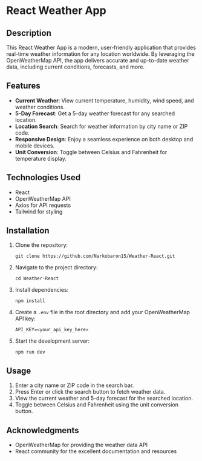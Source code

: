 # React Weather App

## Description

This React Weather App is a modern, user-friendly application that provides real-time weather information for any location worldwide. By leveraging the OpenWeatherMap API, the app delivers accurate and up-to-date weather data, including current conditions, forecasts, and more.

## Features

- **Current Weather**: View current temperature, humidity, wind speed, and weather conditions.
- **5-Day Forecast**: Get a 5-day weather forecast for any searched location.
- **Location Search**: Search for weather information by city name or ZIP code.
- **Responsive Design**: Enjoy a seamless experience on both desktop and mobile devices.
- **Unit Conversion**: Toggle between Celsius and Fahrenheit for temperature display.

## Technologies Used

- React
- OpenWeatherMap API
- Axios for API requests
- Tailwind for styling

## Installation

1. Clone the repository:
   ```
   git clone https://github.com/Narkobaron15/Weather-React.git
   ```
2. Navigate to the project directory:
   ```
   cd Weather-React
   ```
3. Install dependencies:
   ```
   npm install
   ```
4. Create a `.env` file in the root directory and add your OpenWeatherMap API key:
   ```
   API_KEY=<your_api_key_here>
   ```
5. Start the development server:
   ```
   npm run dev
   ```

## Usage

1. Enter a city name or ZIP code in the search bar.
2. Press Enter or click the search button to fetch weather data.
3. View the current weather and 5-day forecast for the searched location.
4. Toggle between Celsius and Fahrenheit using the unit conversion button.

## Acknowledgments

- OpenWeatherMap for providing the weather data API
- React community for the excellent documentation and resources
